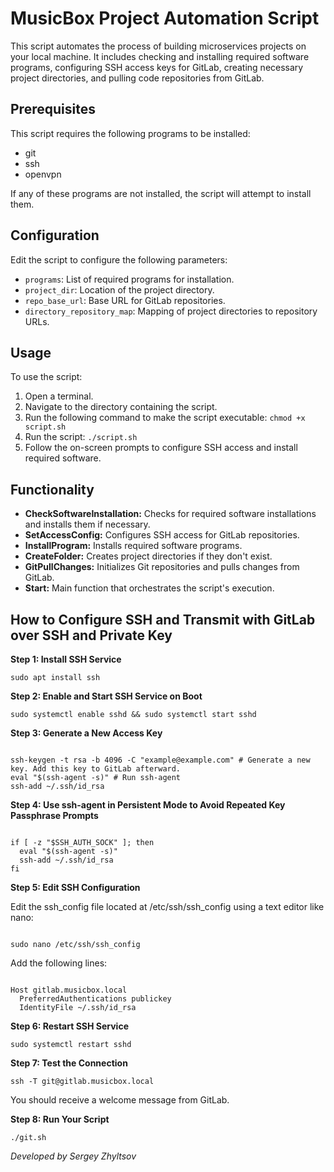   <h1>MusicBox Project Automation Script</h1>
  <p>This script automates the process of building microservices projects on your local machine. It includes checking and installing required software programs, configuring SSH access keys for GitLab, creating necessary project directories, and pulling code repositories from GitLab.</p>
  
  <h2>Prerequisites</h2>
  <p>This script requires the following programs to be installed:</p>
  <ul>
    <li>git</li>
    <li>ssh</li>
    <li>openvpn</li>
  </ul>
  <p>If any of these programs are not installed, the script will attempt to install them.</p>
  
  <h2>Configuration</h2>
  <p>Edit the script to configure the following parameters:</p>
  <ul>
    <li><code>programs</code>: List of required programs for installation.</li>
    <li><code>project_dir</code>: Location of the project directory.</li>
    <li><code>repo_base_url</code>: Base URL for GitLab repositories.</li>
    <li><code>directory_repository_map</code>: Mapping of project directories to repository URLs.</li>
  </ul>
  
  <h2>Usage</h2>
  <p>To use the script:</p>
  <ol>
    <li>Open a terminal.</li>
    <li>Navigate to the directory containing the script.</li>
    <li>Run the following command to make the script executable: <code>chmod +x script.sh</code></li>
    <li>Run the script: <code>./script.sh</code></li>
    <li>Follow the on-screen prompts to configure SSH access and install required software.</li>
  </ol>
  
  <h2>Functionality</h2>
  <ul>
    <li><strong>CheckSoftwareInstallation:</strong> Checks for required software installations and installs them if necessary.</li>
    <li><strong>SetAccessConfig:</strong> Configures SSH access for GitLab repositories.</li>
    <li><strong>InstallProgram:</strong> Installs required software programs.</li>
    <li><strong>CreateFolder:</strong> Creates project directories if they don't exist.</li>
    <li><strong>GitPullChanges:</strong> Initializes Git repositories and pulls changes from GitLab.</li>
    <li><strong>Start:</strong> Main function that orchestrates the script's execution.</li>
  </ul>
  <h2>How to Configure SSH and Transmit with GitLab over SSH and Private Key</h2>
  <p><b>Step 1: Install SSH Service</b></p>
  <pre><code>sudo apt install ssh</code></pre>
  
  <p><b>Step 2: Enable and Start SSH Service on Boot</b></p>
  <pre><code>sudo systemctl enable sshd && sudo systemctl start sshd</code></pre>
  
  <p><b>Step 3: Generate a New Access Key</b></p>
  <pre><code>
ssh-keygen -t rsa -b 4096 -C "example@example.com" # Generate a new key. Add this key to GitLab afterward.
eval "$(ssh-agent -s)" # Run ssh-agent
ssh-add ~/.ssh/id_rsa
</code></pre>
  
  <p><b>Step 4: Use ssh-agent in Persistent Mode to Avoid Repeated Key Passphrase Prompts</b></p>
  <pre><code>
if [ -z "$SSH_AUTH_SOCK" ]; then
  eval "$(ssh-agent -s)"
  ssh-add ~/.ssh/id_rsa
fi 
</code></pre>
  
  <p><b>Step 5: Edit SSH Configuration</b></p>
  <p>Edit the ssh_config file located at /etc/ssh/ssh_config using a text editor like nano:</p>
  <pre><code>
sudo nano /etc/ssh/ssh_config
</code></pre>
  <p>Add the following lines:</p>
  <pre><code>
Host gitlab.musicbox.local
  PreferredAuthentications publickey
  IdentityFile ~/.ssh/id_rsa
</code></pre>
  
  <p><b>Step 6: Restart SSH Service</b></p>
  <pre><code>sudo systemctl restart sshd</code></pre>
  
  <p><b>Step 7: Test the Connection</b></p>
  <pre><code>ssh -T git@gitlab.musicbox.local</code></pre>
  <p>You should receive a welcome message from GitLab.</p>
  
  <p><b>Step 8: Run Your Script</b></p>
  <pre><code>./git.sh</code></pre>
  <p><em>Developed by Sergey Zhyltsov</em></p>
